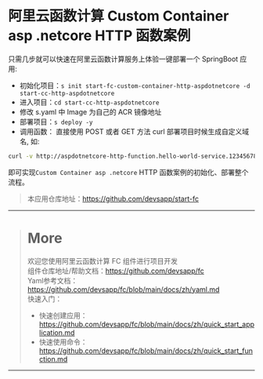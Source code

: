 # 阿里云函数计算 Custom Container asp .netcore HTTP 函数案例

只需几步就可以快速在阿里云函数计算服务上体验一键部署一个 SpringBoot 应用:

- 初始化项目：`s init start-fc-custom-container-http-aspdotnetcore -d start-cc-http-aspdotnetcore`
- 进入项目：`cd start-cc-http-aspdotnetcore`
- 修改 s.yaml 中 Image 为自己的 ACR 镜像地址
- 部署项目：`s deploy -y`
- 调用函数： 直接使用 POST 或者 GET 方法 curl 部署项目时候生成自定义域名, 如:

```bash
curl -v http://aspdotnetcore-http-function.hello-world-service.123456789.cn-shenzhen.fc.devsapp.net/WeatherForecast
```

即可实现`Custom Container asp .netcore` HTTP 函数案例的初始化、部署整个流程。

> 本应用仓库地址：https://github.com/devsapp/start-fc

------------------------------------
> # More
> 欢迎您使用阿里云函数计算 FC 组件进行项目开发   
> 组件仓库地址/帮助文档：https://github.com/devsapp/fc   
> Yaml参考文档：https://github.com/devsapp/fc/blob/main/docs/zh/yaml.md   
> 快速入门：
>   - 快速创建应用：https://github.com/devsapp/fc/blob/main/docs/zh/quick_start_application.md
>   - 快速使用命令：https://github.com/devsapp/fc/blob/main/docs/zh/quick_start_function.md
------------------------------------
